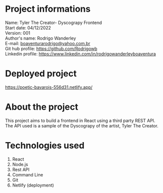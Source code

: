 # Project informations

Name: Tyler The Creator- Dyscograpy Frontend <br />
Start date: 04/12/2022 <br />
Version: 001 <br />
Author's name: Rodrigo Wanderley <br />
E-mail: <boaventurarodrigo@yahoo.com.br> <br />
Git hub profile: <https://github.com/Rodrigowb> <br />
Linkedin profile: <https://www.linkedin.com/in/rodrigowanderleyboaventura> <br />

# Deployed project

https://poetic-bavarois-556d31.netlify.app/

# About the project

This project aims to build a frontend in React using a third party REST API. The API used is a sample of the Dyscograpy of the artist, Tyler The Creator.

# Technologies used

1. React
2. Node.js
3. Rest API
4. Command Line
5. Git
6. Netlify (deployment)
